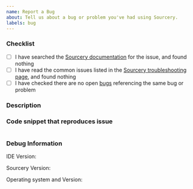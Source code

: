 ```yaml
---
name: Report a Bug
about: Tell us about a bug or problem you've had using Sourcery.
labels: bug
---
```


### Checklist

- [ ] I have searched the [Sourcery documentation](https://docs.sourcery.ai/) for the issue, and found nothing
- [ ] I have read the common issues listed in the [Sourcery troubleshooting page](https://docs.sourcery.ai/Product/Troubleshooting/#troubleshooting), and found nothing
- [ ] I have checked there are no open [bugs](https://github.com/sourcery-ai/sourcery/issues?q=label%3Abug) referencing the same bug or problem

### Description
<!-- (Explain the problematic behaviour, and, if possible, describe what you expected to happen instead.) -->

### Code snippet that reproduces issue
<!-- (If the issue relates to an incorrect suggestion or bug when viewing a particular piece of code, please paste it here.) -->
```python

```

### Debug Information

IDE Version: 
<!-- (Example: PyCharm Community Edition 2022.2) -->


Sourcery Version: 
<!-- (Example: Sourcery 0.12.6) -->


Operating system and Version:
<!-- (Example: Windows 10) -->


